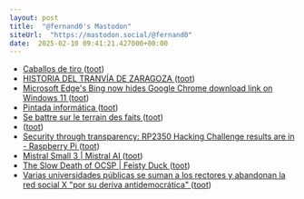 ```yaml
---
layout: post
title:  "@fernand0's Mastodon"
siteUrl:  "https://mastodon.social/@fernand0"
date:  2025-02-10 09:41:21.427000+00:00
---
```

*  [Caballos de tiro ](https://www.flickr.com/photos/fernand0/54315269492) ([toot](https://mastodon.social/@fernand0/113978932030614757))
*  [HISTORIA DEL TRANVÍA DE ZARAGOZA ](https://historiaragon.com/2022/01/21/historia-del-tranvia-de-zaragoza) ([toot](https://mastodon.social/@fernand0/113978911064552840))
*  [Microsoft Edge's Bing now hides Google Chrome download link on Windows 11 ](https://www.windowslatest.com/2025/01/23/microsoft-edges-bing-now-hides-google-chrome-download-link-on-windows-11) ([toot](https://mastodon.social/@fernand0/113977131515966155))
*  [Pintada informática ](https://avecesunafoto.wordpress.com/2025/02/09/pintada-informatica) ([toot](https://mastodon.social/@fernand0/113975284858524120))
*  [Se battre sur le terrain des faits ](https://www.lemonde.fr/idees/article/2025/01/20/se-battre-sur-le-terrain-des-faits_6507058_3232.htm) ([toot](https://mastodon.social/@fernand0/113975270278027208))
*  [ ](https://blog.segu-info.com.ar/2025/01/ordenan-godaddy-que-solucione-sus-malas.html) ([toot](https://mastodon.social/@fernand0/113975068863937146))
*  [Security through transparency: RP2350 Hacking Challenge results are in - Raspberry Pi ](https://www.raspberrypi.com/news/security-through-transparency-rp2350-hacking-challenge-results-are-in) ([toot](https://mastodon.social/@fernand0/113974837919954891))
*  [Mistral Small 3 \| Mistral AI ](https://mistral.ai/en/news/mistral-small-) ([toot](https://mastodon.social/@fernand0/113974543896934636))
*  [The Slow Death of OCSP \| Feisty Duck ](https://www.feistyduck.com/newsletter/issue_121_the_slow_death_of_ocs) ([toot](https://mastodon.social/@fernand0/113973999926509149))
*  [Varias universidades públicas se suman a los rectores y abandonan la red social X "por su deriva antidemocrática" ](https://www.europapress.es/sociedad/educacion-00468/noticia-varias-universidades-publicas-suman-rectores-abandonan-red-social-deriva-antidemocratica-20250124170942.htm) ([toot](https://mastodon.social/@fernand0/113973733537162937))
